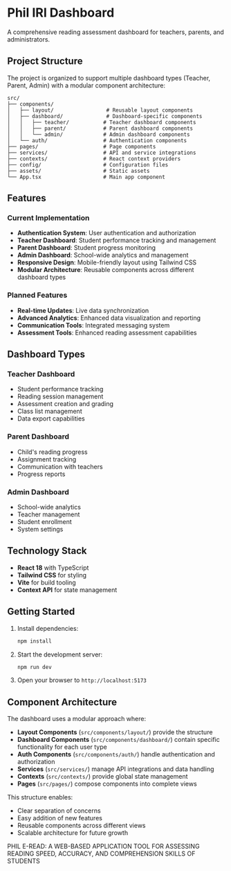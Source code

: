 # Phil IRI Dashboard

A comprehensive reading assessment dashboard for teachers, parents, and administrators.

## Project Structure

The project is organized to support multiple dashboard types (Teacher, Parent, Admin) with a modular component architecture:

```
src/
├── components/
│   ├── layout/                 # Reusable layout components
│   ├── dashboard/              # Dashboard-specific components
│   │   ├── teacher/           # Teacher dashboard components
│   │   ├── parent/            # Parent dashboard components
│   │   └── admin/             # Admin dashboard components
│   └── auth/                  # Authentication components
├── pages/                     # Page components
├── services/                  # API and service integrations
├── contexts/                  # React context providers
├── config/                    # Configuration files
├── assets/                    # Static assets
└── App.tsx                    # Main app component
```

## Features

### Current Implementation
- **Authentication System**: User authentication and authorization
- **Teacher Dashboard**: Student performance tracking and management
- **Parent Dashboard**: Student progress monitoring
- **Admin Dashboard**: School-wide analytics and management
- **Responsive Design**: Mobile-friendly layout using Tailwind CSS
- **Modular Architecture**: Reusable components across different dashboard types

### Planned Features
- **Real-time Updates**: Live data synchronization
- **Advanced Analytics**: Enhanced data visualization and reporting
- **Communication Tools**: Integrated messaging system
- **Assessment Tools**: Enhanced reading assessment capabilities

## Dashboard Types

### Teacher Dashboard
- Student performance tracking
- Reading session management
- Assessment creation and grading
- Class list management
- Data export capabilities

### Parent Dashboard
- Child's reading progress
- Assignment tracking
- Communication with teachers
- Progress reports

### Admin Dashboard
- School-wide analytics
- Teacher management
- Student enrollment
- System settings

## Technology Stack

- **React 18** with TypeScript
- **Tailwind CSS** for styling
- **Vite** for build tooling
- **Context API** for state management

## Getting Started

1. Install dependencies:
   ```bash
   npm install
   ```

2. Start the development server:
   ```bash
   npm run dev
   ```

3. Open your browser to `http://localhost:5173`

## Component Architecture

The dashboard uses a modular approach where:

- **Layout Components** (`src/components/layout/`) provide the structure
- **Dashboard Components** (`src/components/dashboard/`) contain specific functionality for each user type
- **Auth Components** (`src/components/auth/`) handle authentication and authorization
- **Services** (`src/services/`) manage API integrations and data handling
- **Contexts** (`src/contexts/`) provide global state management
- **Pages** (`src/pages/`) compose components into complete views

This structure enables:
- Clear separation of concerns
- Easy addition of new features
- Reusable components across different views
- Scalable architecture for future growth


PHIL E-READ: A WEB-BASED APPLICATION TOOL FOR ASSESSING READING SPEED, ACCURACY, AND COMPREHENSION SKILLS OF STUDENTS
